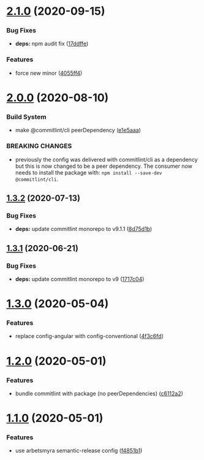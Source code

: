 # [2.1.0](https://github.com/arbetsmyra/commitlint-config/compare/v2.0.0...v2.1.0) (2020-09-15)


### Bug Fixes

* **deps:** npm audit fix ([17ddffe](https://github.com/arbetsmyra/commitlint-config/commit/17ddffe34d382baf2234113f0b6b60d51682bb81))


### Features

* force new minor ([4055ff4](https://github.com/arbetsmyra/commitlint-config/commit/4055ff4cdd0f59bd0c9979b782a694e653415694))

# [2.0.0](https://github.com/arbetsmyra/commitlint-config/compare/v1.3.2...v2.0.0) (2020-08-10)


### Build System

* make @commitlint/cli peerDependency ([e1e5aaa](https://github.com/arbetsmyra/commitlint-config/commit/e1e5aaaf5a2caa6f521863dbc1412ca6e49ce932))


### BREAKING CHANGES

* previously the config was delivered with commitlint/cli as
a dependency but this is now changed to be a peer dependency. The consumer
now needs to install the package with: `npm install --save-dev @commitlint/cli`.

## [1.3.2](https://github.com/arbetsmyra/commitlint-config/compare/v1.3.1...v1.3.2) (2020-07-13)


### Bug Fixes

* **deps:** update commitlint monorepo to v9.1.1 ([8d75d1b](https://github.com/arbetsmyra/commitlint-config/commit/8d75d1bbd92e2ee77e462d87b5d5f427844d0590))

## [1.3.1](https://github.com/arbetsmyra/commitlint-config/compare/v1.3.0...v1.3.1) (2020-06-21)


### Bug Fixes

* **deps:** update commitlint monorepo to v9 ([1717c04](https://github.com/arbetsmyra/commitlint-config/commit/1717c04753a971a18afe8b9abe9890ef2c3c4204))

# [1.3.0](https://github.com/arbetsmyra/commitlint-config/compare/v1.2.0...v1.3.0) (2020-05-04)


### Features

* replace config-angular with config-conventional ([4f3c6fd](https://github.com/arbetsmyra/commitlint-config/commit/4f3c6fd4a1d5110b47a1088d9cf61c43130fd98f))

# [1.2.0](https://github.com/arbetsmyra/commitlint-config/compare/v1.1.0...v1.2.0) (2020-05-01)


### Features

* bundle commitlint with package (no peerDependencies) ([c6112a2](https://github.com/arbetsmyra/commitlint-config/commit/c6112a264325f8454b936611c168f9c7d789ea13))

# [1.1.0](https://github.com/arbetsmyra/commitlint-config/compare/v1.0.0...v1.1.0) (2020-05-01)


### Features

* use arbetsmyra semantic-release config ([f4851b1](https://github.com/arbetsmyra/commitlint-config/commit/f4851b15eb7529184c059127ea9c9f40d7049b6c))
